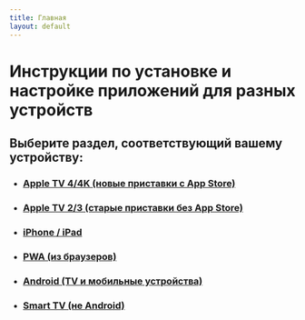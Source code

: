 ```yaml
---
title: Главная
layout: default
---
```

# Инструкции по установке и настройке приложений для разных устройств

## Выберите раздел, соответствующий вашему устройству:


- ### <a href="instructions/appletv4" target="_blank" rel="noopener">Apple TV 4/4K (новые приставки с App Store)</a>
- ### <a href="instructions/appletv3" target="_blank" rel="noopener">Apple TV 2/3 (старые приставки без App Store)</a>
- ### <a href="instructions/ios" target="_blank" rel="noopener">iPhone / iPad</a>
- ### <a href="instructions/pwa" target="_blank" rel="noopener">PWA (из браузеров)</a>
- ### <a href="instructions/android" target="_blank" rel="noopener">Android (TV и мобильные устройства)</a>
- ### <a href="instructions/smarttv" target="_blank" rel="noopener">Smart TV (не Android)</a>
